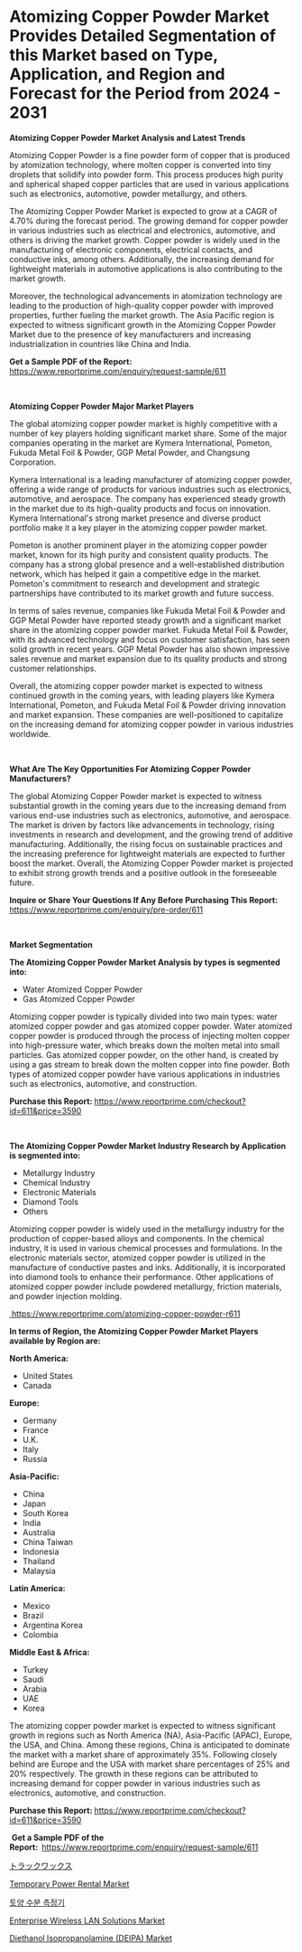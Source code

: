 <p><h1>Atomizing Copper Powder Market Provides Detailed Segmentation of this Market based on Type, Application, and Region and Forecast for the Period from 2024 - 2031</h1></p><p><strong>Atomizing Copper Powder Market Analysis and Latest Trends</strong></p>
<p><p>Atomizing Copper Powder is a fine powder form of copper that is produced by atomization technology, where molten copper is converted into tiny droplets that solidify into powder form. This process produces high purity and spherical shaped copper particles that are used in various applications such as electronics, automotive, powder metallurgy, and others.</p><p>The Atomizing Copper Powder Market is expected to grow at a CAGR of 4.70% during the forecast period. The growing demand for copper powder in various industries such as electrical and electronics, automotive, and others is driving the market growth. Copper powder is widely used in the manufacturing of electronic components, electrical contacts, and conductive inks, among others. Additionally, the increasing demand for lightweight materials in automotive applications is also contributing to the market growth.</p><p>Moreover, the technological advancements in atomization technology are leading to the production of high-quality copper powder with improved properties, further fueling the market growth. The Asia Pacific region is expected to witness significant growth in the Atomizing Copper Powder Market due to the presence of key manufacturers and increasing industrialization in countries like China and India.</p></p>
<p><strong>Get a Sample PDF of the Report:&nbsp;</strong> <a href="https://www.reportprime.com/enquiry/request-sample/611">https://www.reportprime.com/enquiry/request-sample/611</a></p>
<p>&nbsp;</p>
<p><strong>Atomizing Copper Powder Major Market Players</strong></p>
<p><p>The global atomizing copper powder market is highly competitive with a number of key players holding significant market share. Some of the major companies operating in the market are Kymera International, Pometon, Fukuda Metal Foil & Powder, GGP Metal Powder, and Changsung Corporation.</p><p>Kymera International is a leading manufacturer of atomizing copper powder, offering a wide range of products for various industries such as electronics, automotive, and aerospace. The company has experienced steady growth in the market due to its high-quality products and focus on innovation. Kymera International's strong market presence and diverse product portfolio make it a key player in the atomizing copper powder market.</p><p>Pometon is another prominent player in the atomizing copper powder market, known for its high purity and consistent quality products. The company has a strong global presence and a well-established distribution network, which has helped it gain a competitive edge in the market. Pometon's commitment to research and development and strategic partnerships have contributed to its market growth and future success.</p><p>In terms of sales revenue, companies like Fukuda Metal Foil & Powder and GGP Metal Powder have reported steady growth and a significant market share in the atomizing copper powder market. Fukuda Metal Foil & Powder, with its advanced technology and focus on customer satisfaction, has seen solid growth in recent years. GGP Metal Powder has also shown impressive sales revenue and market expansion due to its quality products and strong customer relationships.</p><p>Overall, the atomizing copper powder market is expected to witness continued growth in the coming years, with leading players like Kymera International, Pometon, and Fukuda Metal Foil & Powder driving innovation and market expansion. These companies are well-positioned to capitalize on the increasing demand for atomizing copper powder in various industries worldwide.</p></p>
<p>&nbsp;</p>
<p><strong>What Are The Key Opportunities For Atomizing Copper Powder Manufacturers?</strong></p>
<p><p>The global Atomizing Copper Powder market is expected to witness substantial growth in the coming years due to the increasing demand from various end-use industries such as electronics, automotive, and aerospace. The market is driven by factors like advancements in technology, rising investments in research and development, and the growing trend of additive manufacturing. Additionally, the rising focus on sustainable practices and the increasing preference for lightweight materials are expected to further boost the market. Overall, the Atomizing Copper Powder market is projected to exhibit strong growth trends and a positive outlook in the foreseeable future.</p></p>
<p><strong>Inquire or Share Your Questions If Any Before Purchasing This Report:</strong> <a href="https://www.reportprime.com/enquiry/pre-order/611">https://www.reportprime.com/enquiry/pre-order/611</a></p>
<p>&nbsp;</p>
<p><strong>Market Segmentation</strong></p>
<p><strong>The Atomizing Copper Powder Market Analysis by types is segmented into:</strong></p>
<p><ul><li>Water Atomized Copper Powder</li><li>Gas Atomized Copper Powder</li></ul></p>
<p><p>Atomizing copper powder is typically divided into two main types: water atomized copper powder and gas atomized copper powder. Water atomized copper powder is produced through the process of injecting molten copper into high-pressure water, which breaks down the molten metal into small particles. Gas atomized copper powder, on the other hand, is created by using a gas stream to break down the molten copper into fine powder. Both types of atomized copper powder have various applications in industries such as electronics, automotive, and construction.</p></p>
<p><strong>Purchase this Report:&nbsp;</strong><a href="https://www.reportprime.com/checkout?id=611&price=3590">https://www.reportprime.com/checkout?id=611&price=3590</a></p>
<p>&nbsp;</p>
<p><strong>The Atomizing Copper Powder Market Industry Research by Application is segmented into:</strong></p>
<p><ul><li>Metallurgy Industry</li><li>Chemical Industry</li><li>Electronic Materials</li><li>Diamond Tools</li><li>Others</li></ul></p>
<p><p>Atomizing copper powder is widely used in the metallurgy industry for the production of copper-based alloys and components. In the chemical industry, it is used in various chemical processes and formulations. In the electronic materials sector, atomized copper powder is utilized in the manufacture of conductive pastes and inks. Additionally, it is incorporated into diamond tools to enhance their performance. Other applications of atomized copper powder include powdered metallurgy, friction materials, and powder injection molding.</p></p>
<p><a href="https://www.reportprime.com/atomizing-copper-powder-r611">&nbsp;https://www.reportprime.com/atomizing-copper-powder-r611</a></p>
<p><strong>In terms of Region, the Atomizing Copper Powder Market Players available by Region are:</strong></p>
<p>
    <p> <strong> North America: </strong>
        <ul>
            <li>United States</li>
            <li>Canada</li>
        </ul>
        </p> 
    <p> <strong> Europe: </strong>
        <ul>
            <li>Germany</li>
            <li>France</li>
            <li>U.K.</li>
            <li>Italy</li>
            <li>Russia</li>
        </ul>
        </p> 
    <p> <strong> Asia-Pacific: </strong>
        <ul>
            <li>China</li>
            <li>Japan</li>
            <li>South Korea</li>
            <li>India</li>
            <li>Australia</li>
            <li>China Taiwan</li>
            <li>Indonesia</li>
            <li>Thailand</li>
            <li>Malaysia</li>
        </ul>
        </p> 
    <p> <strong> Latin America: </strong>
        <ul>
            <li>Mexico</li>
            <li>Brazil</li>
            <li>Argentina Korea</li>
            <li>Colombia</li>
        </ul>
        </p> 
    <p> <strong> Middle East & Africa: </strong>
        <ul>
            <li>Turkey</li>
            <li>Saudi</li>
            <li>Arabia</li>
            <li>UAE</li>
            <li>Korea</li>
        </ul>
    </p>
    </p>
<p><p>The atomizing copper powder market is expected to witness significant growth in regions such as North America (NA), Asia-Pacific (APAC), Europe, the USA, and China. Among these regions, China is anticipated to dominate the market with a market share of approximately 35%. Following closely behind are Europe and the USA with market share percentages of 25% and 20% respectively. The growth in these regions can be attributed to increasing demand for copper powder in various industries such as electronics, automotive, and construction.</p></p>
<p><strong>Purchase this Report: </strong><a href="https://www.reportprime.com/checkout?id=611&price=3590">https://www.reportprime.com/checkout?id=611&price=3590</a></p>
<p>&nbsp;<strong>Get a Sample PDF of the Report:&nbsp;&nbsp;</strong><a href="https://www.reportprime.com/enquiry/request-sample/611">https://www.reportprime.com/enquiry/request-sample/611</a></p>
<p><strong></strong></p>
<p><p><a href="https://medium.com/@callumnowacki2000/%E3%83%88%E3%83%A9%E3%83%83%E3%82%AF%E3%83%AF%E3%83%83%E3%82%AF%E3%82%B9%E5%B8%82%E5%A0%B4%E3%81%AE%E8%A6%8F%E6%A8%A1-%E3%82%B7%E3%82%A7%E3%82%A2-%E3%83%88%E3%83%AC%E3%83%B3%E3%83%89%E5%88%86%E6%9E%90%E3%83%AC%E3%83%9D%E3%83%BC%E3%83%88-%E3%82%A8%E3%83%B3%E3%83%89%E3%83%A6%E3%83%BC%E3%82%B9-%E7%99%BE%E8%B2%A8%E5%BA%97%E3%82%84%E3%82%B9%E3%83%BC%E3%83%91%E3%83%BC%E3%83%9E%E3%83%BC%E3%82%B1%E3%83%83%E3%83%88-%E8%87%AA%E5%8B%95%E8%BB%8A%E9%83%A8%E5%93%81%E5%BA%97-%E3%82%AA%E3%83%B3%E3%83%A9%E3%82%A4%E3%83%B3%E5%B0%8F%E5%A3%B2%E6%A5%AD%E8%80%85-%E5%8E%9F%E6%9D%90%E6%96%99%E5%88%A5-2031%E5%B9%B4%E3%81%BE%E3%81%A7%E3%81%AE%E4%BA%88%E6%B8%AC%E3%81%AB%E3%81%A4%E3%81%84%E3%81%A6-57b013c5a183">トラックワックス</a></p><p><a href="https://www.linkedin.com/pulse/temporary-power-rental-market-size-growth-trends-statistics-tqs7e?trackingId=s90dXeKEMm6bNrHgM%2F184g%3D%3D">Temporary Power Rental Market</a></p><p><a href="https://medium.com/@alanperkins1921/%EA%B8%80%EB%A1%9C%EB%B2%8C-%ED%86%A0%EC%96%91-%EC%88%98%EB%B6%84-%EB%AF%B8%ED%84%B0-%EC%8B%9C%EC%9E%A5-%EA%B7%9C%EB%AA%A8-%EB%B0%8F-%EC%8B%9C%EC%9E%A5-%EB%8F%99%ED%96%A5-%EB%B6%84%EC%84%9D-%EC%A7%80%EC%97%AD%EC%A0%81-%EC%A0%84%EB%A7%9D-%EA%B2%BD%EC%9F%81-%EC%A0%84%EB%9E%B5%EC%97%90-%EB%8C%80%ED%95%9C-%EC%98%88%EC%B8%A1-2024%EB%85%84%EB%B6%80%ED%84%B0-2031%EB%85%84%EA%B9%8C%EC%A7%80-90284ffedb20">토양 수분 측정기</a></p><p><a href="https://www.linkedin.com/pulse/enterprise-wireless-lan-solutions-market-global-regional-n0kwe">Enterprise Wireless LAN Solutions Market</a></p><p><a href="https://github.com/airdrophunter675/Market-Research-Report-List-1/blob/main/diethanol-isopropanolamine-deipa-market.md">Diethanol Isopropanolamine (DEIPA) Market</a></p></p>